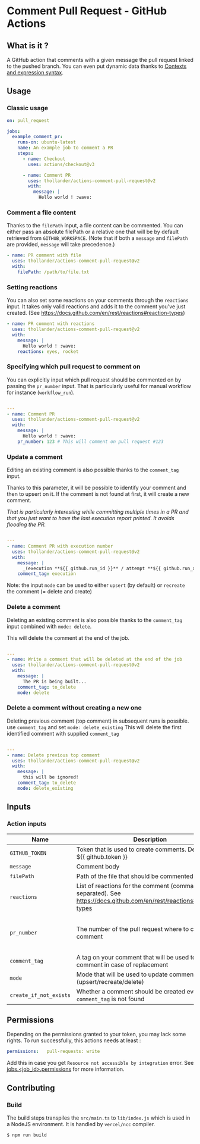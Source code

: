 # Comment Pull Request - GitHub Actions

## What is it ?

A GitHub action that comments with a given message the pull request linked to the pushed branch.
You can even put dynamic data thanks to [Contexts and expression syntax](https://help.github.com/en/actions/automating-your-workflow-with-github-actions/contexts-and-expression-syntax-for-github-actions).

## Usage

### Classic usage

```yml
on: pull_request

jobs:
  example_comment_pr:
    runs-on: ubuntu-latest
    name: An example job to comment a PR
    steps:
      - name: Checkout
        uses: actions/checkout@v3

      - name: Comment PR
        uses: thollander/actions-comment-pull-request@v2
        with:
          message: |
            Hello world ! :wave:
```

### Comment a file content

Thanks to the `filePath` input, a file content can be commented.
You can either pass an absolute filePath or a relative one that will be by default retrieved from `GITHUB_WORKSPACE`.
(Note that if both a `message` and `filePath` are provided, `message` will take precedence.)

```yml
- name: PR comment with file
  uses: thollander/actions-comment-pull-request@v2
  with:
    filePath: /path/to/file.txt
```

### Setting reactions

You can also set some reactions on your comments through the `reactions` input.
It takes only valid reactions and adds it to the comment you've just created. (See https://docs.github.com/en/rest/reactions#reaction-types)

```yml
- name: PR comment with reactions
  uses: thollander/actions-comment-pull-request@v2
  with:
    message: |
      Hello world ! :wave:
    reactions: eyes, rocket
```

### Specifying which pull request to comment on

You can explicitly input which pull request should be commented on by passing the `pr_number` input.
That is particularly useful for manual workflow for instance (`workflow_run`).

```yml

---
- name: Comment PR
  uses: thollander/actions-comment-pull-request@v2
  with:
    message: |
      Hello world ! :wave:
    pr_number: 123 # This will comment on pull request #123
```

### Update a comment

Editing an existing comment is also possible thanks to the `comment_tag` input.

Thanks to this parameter, it will be possible to identify your comment and then to upsert on it.
If the comment is not found at first, it will create a new comment.

_That is particularly interesting while committing multiple times in a PR and that you just want to have the last execution report printed. It avoids flooding the PR._

```yml

---
- name: Comment PR with execution number
  uses: thollander/actions-comment-pull-request@v2
  with:
    message: |
      _(execution **${{ github.run_id }}** / attempt **${{ github.run_attempt }}**)_
    comment_tag: execution
```

Note: the input `mode` can be used to either `upsert` (by default) or `recreate` the comment (= delete and create)

### Delete a comment

Deleting an existing comment is also possible thanks to the `comment_tag` input combined with `mode: delete`.

This will delete the comment at the end of the job.

```yml

---
- name: Write a comment that will be deleted at the end of the job
  uses: thollander/actions-comment-pull-request@v2
  with:
    message: |
      The PR is being built...
    comment_tag: to_delete
    mode: delete
```

### Delete a comment without creating a new one

Deleting previous comment (top comment) in subsequent runs is possible. use `comment_tag` and set `mode: delete_existing`
This will delete the first identified comment with supplied `comment_tag`

```yml

---
- name: Delete previous top comment
  uses: thollander/actions-comment-pull-request@v2
  with:
    message: |
      this will be ignored!
    comment_tag: to_delete
    mode: delete_existing
```

## Inputs

### Action inputs

| Name                   | Description                                                                                                       | Required | Default                                                  |
| ---------------------- | ----------------------------------------------------------------------------------------------------------------- | -------- | -------------------------------------------------------- |
| `GITHUB_TOKEN`         | Token that is used to create comments. Defaults to ${{ github.token }}                                            | ✅       |                                                          |
| `message`              | Comment body                                                                                                      |          |                                                          |
| `filePath`             | Path of the file that should be commented                                                                         |          |                                                          |
| `reactions`            | List of reactions for the comment (comma separated). See https://docs.github.com/en/rest/reactions#reaction-types |          |                                                          |
| `pr_number`            | The number of the pull request where to create the comment                                                        |          | current pull-request/issue number (deduced from context) |
| `comment_tag`          | A tag on your comment that will be used to identify a comment in case of replacement                              |          |                                                          |
| `mode`                 | Mode that will be used to update comment (upsert/recreate/delete)                                                 |          | upsert                                                   |
| `create_if_not_exists` | Whether a comment should be created even if `comment_tag` is not found                                            |          | true                                                     |

## Permissions

Depending on the permissions granted to your token, you may lack some rights.
To run successfully, this actions needs at least :

```yaml
permissions:   pull-requests: write
```

Add this in case you get `Resource not accessible by integration` error.
See [jobs.<job_id>.permissions](https://docs.github.com/en/actions/using-workflows/workflow-syntax-for-github-actions#jobsjob_idpermissions) for more information.

## Contributing

### Build

The build steps transpiles the `src/main.ts` to `lib/index.js` which is used in a NodeJS environment.
It is handled by `vercel/ncc` compiler.

```sh
$ npm run build
```
